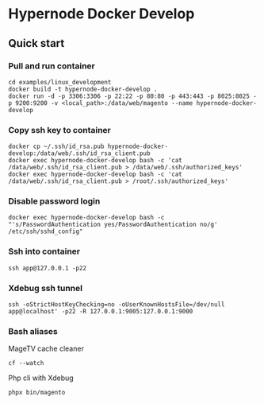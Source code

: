 # Hypernode Docker Develop

## Quick start

### Pull and run container

```
cd examples/linux_development
docker build -t hypernode-docker-develop .
docker run -d -p 3306:3306 -p 22:22 -p 80:80 -p 443:443 -p 8025:8025 -p 9200:9200 -v <local_path>:/data/web/magento --name hypernode-docker-develop
```

### Copy ssh key to container

```
docker cp ~/.ssh/id_rsa.pub hypernode-docker-develop:/data/web/.ssh/id_rsa_client.pub 
docker exec hypernode-docker-develop bash -c 'cat /data/web/.ssh/id_rsa_client.pub > /data/web/.ssh/authorized_keys'
docker exec hypernode-docker-develop bash -c 'cat /data/web/.ssh/id_rsa_client.pub > /root/.ssh/authorized_keys'
```

### Disable password login

```
docker exec hypernode-docker-develop bash -c "'s/PasswordAuthentication yes/PasswordAuthentication no/g' /etc/ssh/sshd_config"
```

### Ssh into container

```
ssh app@127.0.0.1 -p22
```

### Xdebug ssh tunnel

```
ssh -oStrictHostKeyChecking=no -oUserKnownHostsFile=/dev/null app@localhost' -p22 -R 127.0.0.1:9005:127.0.0.1:9000
```

### Bash aliases

MageTV cache cleaner
```
cf --watch 
```

Php cli with Xdebug
```
phpx bin/magento
```
